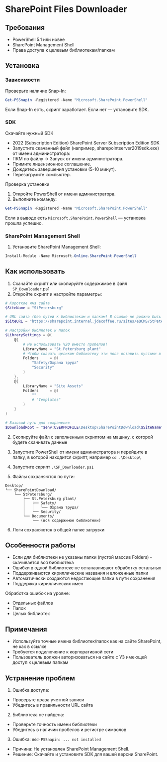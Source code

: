 # SharePoint Files Downloader

## Требования
- PowerShell 5.1 или новее
- SharePoint Management Shell
- Права доступа к целевым библиотекам/папкам

## Установка

### Зависимости
Проверьте наличие Snap-In:
```powershell
Get-PSSnapin -Registered -Name "Microsoft.SharePoint.PowerShell"
```
Если Snap-In есть, скрипт заработает. Если нет — установите SDK.

### SDK
Скачайте нужный SDK
- 2022 (Subscription Edition)	SharePoint Server Subscription Edition SDK
- Запустите скачанный файл (например, sharepointserver2019sdk.exe) от имени администратора:
- ПКМ по файлу → Запуск от имени администратора.
- Примите лицензионное соглашение.
- Дождитесь завершения установки (5-10 минут).
- Перезагрузите компьютер.

Проверка установки
1. Откройте PowerShell от имени администратора.
2. Выполните команду:
```powershell
Get-PSSnapin -Registered -Name "Microsoft.SharePoint.PowerShell"
```
Если в выводе есть `Microsoft.SharePoint.PowerShell` — установка прошла успешно.

### SharePoint Management Shell
1. Установите SharePoint Management Shell:
```powershell
Install-Module -Name Microsoft.Online.SharePoint.PowerShell
```

## Как использовать
1. Скачайте скрипт или скопируйте содержимое в файл `SP_Downloader`.ps1
2. Откройте скрипт и настройте параметры:
```ps1
# Короткое имя сайта
$SiteName = "StPetersburg"

# URL сайта (без путей к библиотекам и папкам! В ссылке не должно быть знака % (%20)!!!!
$SiteURL = "https://sharepoint.internal.jdecoffee.ru/sites/eQCMS/StPetersburg"

# Настройки библиотек и папок
$LibrarySettings = @(
    @{
        # Не использовать %20 вместо пробелов!
        LibraryName = "St.Petersburg plant"
        # Чтобы скачать целиком библиотеку эти поля оставить пустыми в виде ""
        Folders     = @(
            "Safety/Охрана труда"
            "Security"
        )
    },
    @{
        LibraryName = "Site Assets"
        Folders     = @(
            ""
            # "Templates"
        )
    }
)

# Базовый путь для сохранения
$DownloadRoot = "$env:USERPROFILE\Desktop\SharePointDownload\$SiteName"
```

2. Скопируйте файл с заполненным скриптом на машину, с которой будете скачивать данные
3. Запустите PowerShell от имени администратора и перейдите в папку, в которой находится скрипт, например `cd .\Desktop\` 
4. Запустите скрипт `.\SP_Downloader.ps1`

5. Файлы сохраняются по пути:
```
Desktop/
└── SharePointDownload/
    └── StPetersburg/
        ├── St.Petersburg plant/
        │   ├── Safety/
        │   │   └── Охрана труда/
        │   └── Security/
        └── Documents/
            └── (вся содержимое библиотеки)
```

6. Логи сохраняются в общей папке загрузки

## Особенности работы
- Если для библиотеки не указаны папки (пустой массив Folders) - скачивается вся библиотека
- Ошибки в одной библиотеке не останавливают обработку остальных
- Поддерживаются кириллические названия и вложенные папки
- Автоматически создаются недостающие папки в пути сохранения
- Поддержка кириллических имен

Обработка ошибок на уровне:
- Отдельных файлов
- Папок
- Целых библиотек

## Примечания
- Используйте точные имена библиотек/папок как на сайте SharePoint, не как в ссылке
- Требуется подключение к корпоративной сети
- Пользователь должен авторизоваться на сайте с УЗ имеющей доступ к целевым папкам 

## Устранение проблем
1. Ошибка доступа:
- Проверьте права учетной записи
- Убедитесь в правильности URL сайта

2. Библиотека не найдена:
- Проверьте точность имени библиотеки
- Убедитесь в наличии пробелов и регистре символов

3. Ошибка: `Add-PSSnapin: ... not installed`  
- Причина: Не установлен SharePoint Management Shell.
- Решение: Скачайте и установите SDK для вашей версии SharePoint.


